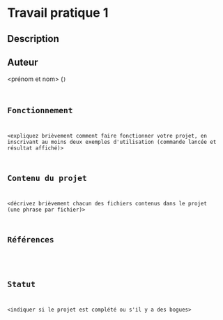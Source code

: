 # Travail pratique 1

## Description

<description du projet en quelques phrases>
<mentionner le contexte (cours, sigle, université, etc.)>

## Auteur

<prénom et nom> (<code permanent>)

## Fonctionnement

<expliquez brièvement comment faire fonctionner votre projet, en inscrivant
au moins deux exemples d'utilisation (commande lancée et résultat affiché)>

## Contenu du projet

<décrivez brièvement chacun des fichiers contenus dans le projet (une phrase
par fichier)>

## Références

<citez vos sources ici>

## Statut

<indiquer si le projet est complété ou s'il y a des bogues>
